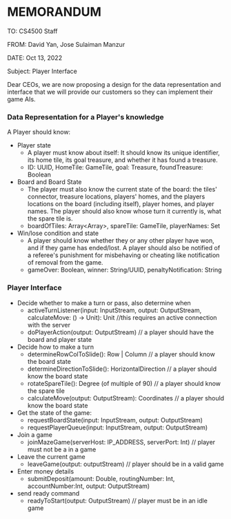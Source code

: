 # MEMORANDUM

TO: CS4500 Staff

FROM: David Yan, Jose Sulaiman Manzur

DATE: Oct 13, 2022

Subject: Player Interface

Dear CEOs, we are now proposing a design for the data representation and interface that we will provide our customers
so they can implement their game AIs.

### Data Representation for a Player's knowledge
A Player should know: 
- Player state
  - A player must know about itself: It should know its unique identifier, its home tile, its goal treasure, and
whether it has found a treasure.
  - ID: UUID, HomeTile: GameTile, goal: Treasure, foundTreasure: Boolean
- Board and Board State
  - The player must also know the current state of the board: the tiles' connector, treasure locations, players' homes, 
  and the players locations on the board (including itself), player homes, and player names. The player should also know
  whose turn it currently is, what the spare tile is. 
  - boardOfTiles: Array<Array<GameTile>>, spareTile: GameTile, playerNames: Set<Strings>
- Win/lose condition and state
  - A player should know whether they or any other player have won, and if they game has ended/lost. A player should also
  be notified of a referee's punishment for misbehaving or cheating like notification of removal from the game.
  - gameOver: Boolean, winner: String/UUID, penaltyNotification: String

### Player Interface
- Decide whether to make a turn or pass, also determine when
  - activeTurnListener(input: InputStream, output: OutputStream, calculateMove: () -> Unit): Unit //this requires an active connection with the server
  - doPlayerAction(output: OutputStream) // a player should have the board and player state
- Decide how to make a turn
  - determineRowColToSlide(): Row | Column // a player should know the board state
  - determineDirectionToSlide(): HorizontalDirection // a player should know the board state
  - rotateSpareTile(): Degree (of multiple of 90) // a player should know the spare tile
  - calculateMove(output: OutputStream): Coordinates // a player should know the board state
- Get the state of the game:
  - requestBoardState(input: InputStream, output: OutputStream) 
  - requestPlayerQueue(input: InputStream, output: OutputStream)
- Join a game
  - joinMazeGame(serverHost: IP_ADDRESS, serverPort: Int) // player must not be a in a game
- Leave the current game
  - leaveGame(output: outputStream) // player should be in a valid game
- Enter money details
  - submitDeposit(amount: Double, routingNumber: Int, accountNumber:Int, output: OutputStream)
- send ready command
  - readyToStart(output: OutputStream) // player must be in an idle game